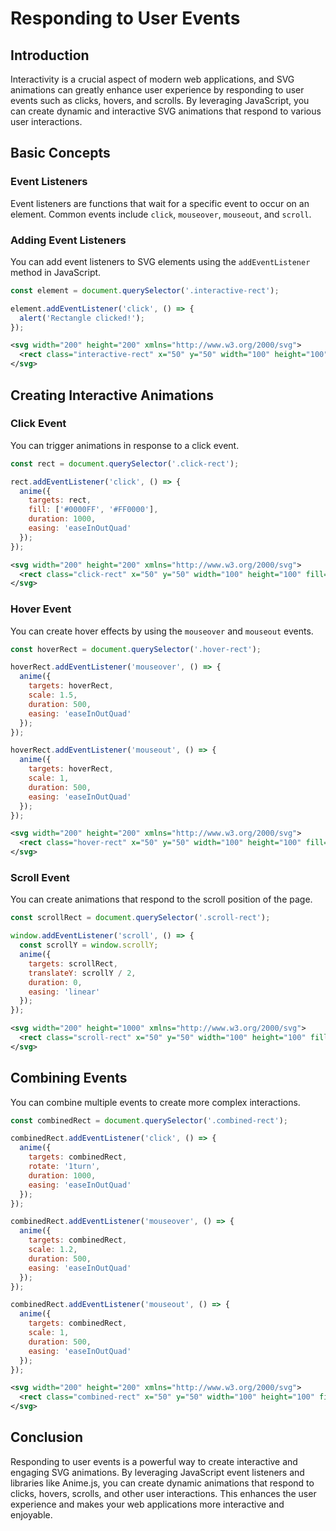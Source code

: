 # Responding to User Events

## Introduction

Interactivity is a crucial aspect of modern web applications, and SVG animations can greatly enhance user experience by responding to user events such as clicks, hovers, and scrolls. By leveraging JavaScript, you can create dynamic and interactive SVG animations that respond to various user interactions.

## Basic Concepts

### Event Listeners

Event listeners are functions that wait for a specific event to occur on an element. Common events include `click`, `mouseover`, `mouseout`, and `scroll`.

### Adding Event Listeners

You can add event listeners to SVG elements using the `addEventListener` method in JavaScript.

```javascript
const element = document.querySelector('.interactive-rect');

element.addEventListener('click', () => {
  alert('Rectangle clicked!');
});
```

```xml
<svg width="200" height="200" xmlns="http://www.w3.org/2000/svg">
  <rect class="interactive-rect" x="50" y="50" width="100" height="100" fill="blue" />
</svg>
```

[//]: # (<svg width="200" height="200" xmlns="http://www.w3.org/2000/svg">)

[//]: # (  <rect class="interactive-rect" x="50" y="50" width="100" height="100" fill="blue" />)

[//]: # (</svg>)

## Creating Interactive Animations

### Click Event

You can trigger animations in response to a click event.

```javascript
const rect = document.querySelector('.click-rect');

rect.addEventListener('click', () => {
  anime({
    targets: rect,
    fill: ['#0000FF', '#FF0000'],
    duration: 1000,
    easing: 'easeInOutQuad'
  });
});
```

```xml
<svg width="200" height="200" xmlns="http://www.w3.org/2000/svg">
  <rect class="click-rect" x="50" y="50" width="100" height="100" fill="blue" />
</svg>
```

[//]: # (<svg width="200" height="200" xmlns="http://www.w3.org/2000/svg">)

[//]: # (  <rect class="click-rect" x="50" y="50" width="100" height="100" fill="blue" />)

[//]: # (</svg>)

### Hover Event

You can create hover effects by using the `mouseover` and `mouseout` events.

```javascript
const hoverRect = document.querySelector('.hover-rect');

hoverRect.addEventListener('mouseover', () => {
  anime({
    targets: hoverRect,
    scale: 1.5,
    duration: 500,
    easing: 'easeInOutQuad'
  });
});

hoverRect.addEventListener('mouseout', () => {
  anime({
    targets: hoverRect,
    scale: 1,
    duration: 500,
    easing: 'easeInOutQuad'
  });
});
```

```xml
<svg width="200" height="200" xmlns="http://www.w3.org/2000/svg">
  <rect class="hover-rect" x="50" y="50" width="100" height="100" fill="green" />
</svg>
```

[//]: # (<svg width="200" height="200" xmlns="http://www.w3.org/2000/svg">)

[//]: # (  <rect class="hover-rect" x="50" y="50" width="100" height="100" fill="green" />)

[//]: # (</svg>)

### Scroll Event

You can create animations that respond to the scroll position of the page.

```javascript
const scrollRect = document.querySelector('.scroll-rect');

window.addEventListener('scroll', () => {
  const scrollY = window.scrollY;
  anime({
    targets: scrollRect,
    translateY: scrollY / 2,
    duration: 0,
    easing: 'linear'
  });
});
```

```xml
<svg width="200" height="1000" xmlns="http://www.w3.org/2000/svg">
  <rect class="scroll-rect" x="50" y="50" width="100" height="100" fill="purple" />
</svg>
```

[//]: # (<svg width="200" height="1000" xmlns="http://www.w3.org/2000/svg">)

[//]: # (  <rect class="scroll-rect" x="50" y="50" width="100" height="100" fill="purple" />)

[//]: # (</svg>)

## Combining Events

You can combine multiple events to create more complex interactions.

```javascript
const combinedRect = document.querySelector('.combined-rect');

combinedRect.addEventListener('click', () => {
  anime({
    targets: combinedRect,
    rotate: '1turn',
    duration: 1000,
    easing: 'easeInOutQuad'
  });
});

combinedRect.addEventListener('mouseover', () => {
  anime({
    targets: combinedRect,
    scale: 1.2,
    duration: 500,
    easing: 'easeInOutQuad'
  });
});

combinedRect.addEventListener('mouseout', () => {
  anime({
    targets: combinedRect,
    scale: 1,
    duration: 500,
    easing: 'easeInOutQuad'
  });
});
```

```xml
<svg width="200" height="200" xmlns="http://www.w3.org/2000/svg">
  <rect class="combined-rect" x="50" y="50" width="100" height="100" fill="orange" />
</svg>
```

[//]: # (<svg width="200" height="200" xmlns="http://www.w3.org/2000/svg">)

[//]: # (  <rect class="combined-rect" x="50" y="50" width="100" height="100" fill="orange" />)

[//]: # (</svg>)

## Conclusion

Responding to user events is a powerful way to create interactive and engaging SVG animations. By leveraging JavaScript event listeners and libraries like Anime.js, you can create dynamic animations that respond to clicks, hovers, scrolls, and other user interactions. This enhances the user experience and makes your web applications more interactive and enjoyable.

[//]: # (TODO: add js)
